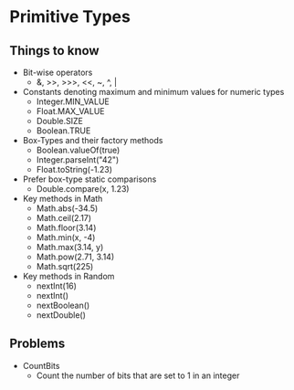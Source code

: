 # Primitive Types

## Things to know
* Bit-wise operators
  + &, >>, >>>, <<, ~, ^, |
* Constants denoting maximum and minimum values for numeric types
  + Integer.MIN_VALUE
  + Float.MAX_VALUE
  + Double.SIZE
  + Boolean.TRUE
* Box-Types and their factory methods
  + Boolean.valueOf(true)
  + Integer.parseInt("42")
  + Float.toString(-1.23)
* Prefer box-type static comparisons
  + Double.compare(x, 1.23)
* Key methods in Math
  + Math.abs(-34.5)
  + Math.ceil(2.17)
  + Math.floor(3.14)
  + Math.min(x, -4)
  + Math.max(3.14, y)
  + Math.pow(2.71, 3.14)
  + Math.sqrt(225)
* Key methods in Random
  + nextInt(16)
  + nextInt()
  + nextBoolean()
  + nextDouble()

## Problems
* CountBits
  + Count the number of bits that are set to 1 in an integer
